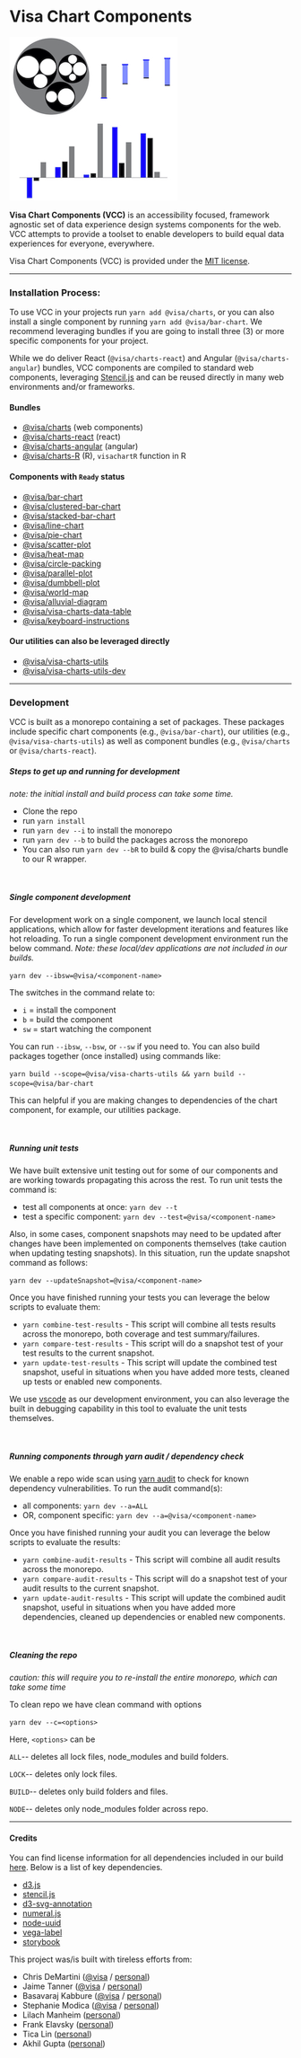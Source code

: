 # Visa Chart Components

![Image showing three examples of Visa Chart Components for demonstration purposes only.](docs/vcc-components.png 'clustered bar chart component')

**Visa Chart Components (VCC)** is an accessibility focused, framework agnostic set of data experience design systems components for the web. VCC attempts to provide a toolset to enable developers to build equal data experiences for everyone, everywhere.

Visa Chart Components (VCC) is provided under the [MIT license](LICENSE).

<hr>

### Installation Process:

To use VCC in your projects run `yarn add @visa/charts`, or you can also install a single component by running `yarn add @visa/bar-chart`. We recommend leveraging bundles if you are going to install three (3) or more specific components for your project.

While we do deliver React (`@visa/charts-react`) and Angular (`@visa/charts-angular`) bundles, VCC components are compiled to standard web components, leveraging [Stencil.js](https://stenciljs.com/) and can be reused directly in many web environments and/or frameworks.

#### Bundles

- [@visa/charts](packages/charts) (web components)
- [@visa/charts-react](packages/charts-react) (react)
- [@visa/charts-angular](packages/charts-angular) (angular)
- [@visa/charts-R](packages/charts-R) (R), `visachartR` function in R

#### Components with `Ready` status

- [@visa/bar-chart](packages/bar-chart)
- [@visa/clustered-bar-chart](packages/clustered-bar-chart)
- [@visa/stacked-bar-chart](packages/stacked-bar-chart)
- [@visa/line-chart](packages/line-chart)
- [@visa/pie-chart](packages/pie-chart)
- [@visa/scatter-plot](packages/scatter-plot)
- [@visa/heat-map](packages/heat-map)
- [@visa/circle-packing](packages/circle-packing)
- [@visa/parallel-plot](packages/parallel-plot)
- [@visa/dumbbell-plot](packages/dumbbell-plot)
- [@visa/world-map](packages/world-map)
- [@visa/alluvial-diagram](packages/alluvial-diagram)
- [@visa/visa-charts-data-table](packages/data-table)
- [@visa/keyboard-instructions](packages/keyboard-instructions)

<!-- #### Components with `Development` status -->

#### Our utilities can also be leveraged directly

- [@visa/visa-charts-utils](packages/utils)
- [@visa/visa-charts-utils-dev](packages/utils-dev)

<hr>

### Development

VCC is built as a monorepo containing a set of packages. These packages include specific chart components (e.g., `@visa/bar-chart`), our utilities (e.g., `@visa/visa-charts-utils`) as well as component bundles (e.g., `@visa/charts` or `@visa/charts-react`).

##### Steps to get up and running for development

_note: the initial install and build process can take some time._

- Clone the repo
- run `yarn install`
- run `yarn dev --i` to install the monorepo
- run `yarn dev --b` to build the packages across the monorepo
- You can also run `yarn dev --bR` to build & copy the @visa/charts bundle to our R wrapper.

<br>

##### Single component development

For development work on a single component, we launch local stencil applications, which allow for faster development iterations and features like hot reloading. To run a single component development environment run the below command. _Note: these local/dev applications are not included in our builds._

`yarn dev --ibsw=@visa/<component-name>`

The switches in the command relate to:

- `i` = install the component
- `b` = build the component
- `sw` = start watching the component

You can run `--ibsw`, `--bsw`, or `--sw` if you need to. You can also build packages together (once installed) using commands like:

`yarn build --scope=@visa/visa-charts-utils && yarn build --scope=@visa/bar-chart`

This can helpful if you are making changes to dependencies of the chart component, for example, our utilities package.

<br>

##### Running unit tests

We have built extensive unit testing out for some of our components and are working towards propagating this across the rest. To run unit tests the command is:

- test all components at once: `yarn dev --t`
- test a specific component: `yarn dev --test=@visa/<component-name>`

Also, in some cases, component snapshots may need to be updated after changes have been implemented on components themselves (take caution when updating testing snapshots). In this situation, run the update snapshot command as follows:

`yarn dev --updateSnapshot=@visa/<component-name>`

Once you have finished running your tests you can leverage the below scripts to evaluate them:

- `yarn combine-test-results` - This script will combine all tests results across the monorepo, both coverage and test summary/failures.
- `yarn compare-test-results` - This script will do a snapshot test of your test results to the current snapshot.
- `yarn update-test-results` - This script will update the combined test snapshot, useful in situations when you have added more tests, cleaned up tests or enabled new components.

We use [vscode](https://code.visualstudio.com/) as our development environment, you can also leverage the built in debugging capability in this tool to evaluate the unit tests themselves.

<br>

##### Running components through yarn audit / dependency check

We enable a repo wide scan using [yarn audit](https://classic.yarnpkg.com/en/docs/cli/audit/) to check for known dependency vulnerabilities. To run the audit command(s):

- all components: `yarn dev --a=ALL`
- OR, component specific: `yarn dev --a=@visa/<component-name>`

Once you have finished running your audit you can leverage the below scripts to evaluate the results:

- `yarn combine-audit-results` - This script will combine all audit results across the monorepo.
- `yarn compare-audit-results` - This script will do a snapshot test of your audit results to the current snapshot.
- `yarn update-audit-results` - This script will update the combined audit snapshot, useful in situations when you have added more dependencies, cleaned up dependencies or enabled new components.

<br>

##### Cleaning the repo

_caution: this will require you to re-install the entire monorepo, which can take some time_

To clean repo we have clean command with options

`yarn dev --c=<options>`

Here, `<options>` can be

`ALL`-- deletes all lock files, node_modules and build folders.

`LOCK`-- deletes only lock files.

`BUILD`-- deletes only build folders and files.

`NODE`-- deletes only node_modules folder across repo.

<hr>

#### Credits

You can find license information for all dependencies included in our build [here](packages/utils/src/utils/license.ts). Below is a list of key dependencies.

- [d3.js](https://d3js.org/)
- [stencil.js](https://stenciljs.com/)
- [d3-svg-annotation](https://d3-annotation.susielu.com/)
- [numeral.js](http://numeraljs.com/)
- [node-uuid](https://github.com/uuidjs/uuid)
- [vega-label](https://github.com/vega/vega-label)
- [storybook](https://storybook.js.org/)

This project was/is built with tireless efforts from:

- Chris DeMartini ([@visa](https://github.com/chris-demartini) / [personal](https://github.com/demartsc))
- Jaime Tanner ([@visa](https://github.com/jaime-tanner) / [personal](https://github.com/tannerjaime))
- Basavaraj Kabbure ([@visa](https://github.com/basav-kabbure) / [personal](https://github.com/basavarajk))
- Stephanie Modica ([@visa](https://github.com/steph-modica) / [personal](https://github.com/stephmod))
- Lilach Manheim ([personal](https://github.com/lmanheim))
- Frank Elavsky ([personal](https://github.com/frankelavsky))
- Tica Lin ([personal](https://github.com/ticahere))
- Akhil Gupta ([personal](https://github.com/akhil9tiet))
